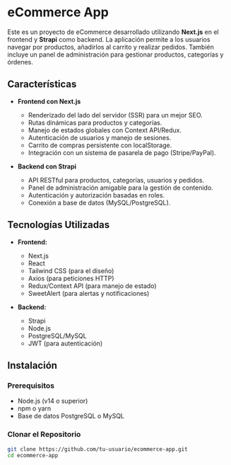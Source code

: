 # eCommerce App

Este es un proyecto de eCommerce desarrollado utilizando **Next.js** en el frontend y **Strapi** como backend. La aplicación permite a los usuarios navegar por productos, añadirlos al carrito y realizar pedidos. También incluye un panel de administración para gestionar productos, categorías y órdenes.

## Características

- **Frontend con Next.js**
  - Renderizado del lado del servidor (SSR) para un mejor SEO.
  - Rutas dinámicas para productos y categorías.
  - Manejo de estados globales con Context API/Redux.
  - Autenticación de usuarios y manejo de sesiones.
  - Carrito de compras persistente con localStorage.
  - Integración con un sistema de pasarela de pago (Stripe/PayPal).

- **Backend con Strapi**
  - API RESTful para productos, categorías, usuarios y pedidos.
  - Panel de administración amigable para la gestión de contenido.
  - Autenticación y autorización basadas en roles.
  - Conexión a base de datos (MySQL/PostgreSQL).

## Tecnologías Utilizadas

- **Frontend:**
  - Next.js
  - React
  - Tailwind CSS (para el diseño)
  - Axios (para peticiones HTTP)
  - Redux/Context API (para manejo de estado)
  - SweetAlert (para alertas y notificaciones)

- **Backend:**
  - Strapi
  - Node.js
  - PostgreSQL/MySQL
  - JWT (para autenticación)

## Instalación

### Prerequisitos
- Node.js (v14 o superior)
- npm o yarn
- Base de datos PostgreSQL o MySQL

### Clonar el Repositorio

```bash
git clone https://github.com/tu-usuario/ecommerce-app.git
cd ecommerce-app
